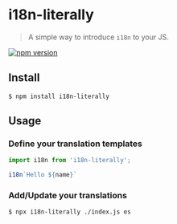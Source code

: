 # i18n-literally

> A simple way to introduce `i18n` to your JS.

[![npm version](https://img.shields.io/npm/v/i18n-literally.svg)](https://www.npmjs.com/package/i18n-literally)


## Install

```
$ npm install i18n-literally
```


## Usage

### Define your translation templates

```js
import i18n from 'i18n-literally';

i18n`Hello ${name}`
```

### Add/Update your translations

```
$ npx i18n-literally ./index.js es
```
